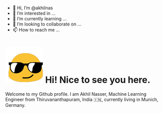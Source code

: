 - 👋 Hi, I’m @akhilnas
- 👀 I’m interested in ...
- 🌱 I’m currently learning ...
- 💞️ I’m looking to collaborate on ...
- 📫 How to reach me ...

# ![alt text](tenor.gif "Title") Hi! Nice to see you here.

Welcome to my Github profile. 
I am Akhil Nasser, Machine Learning Engineer from Thiruvananthapuram, India :india:, currently living in Munich, Germany.

<!---
akhilnas/akhilnas is a ✨ special ✨ repository because its `README.md` (this file) appears on your GitHub profile.
You can click the Preview link to take a look at your changes.
--->
